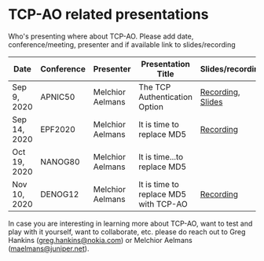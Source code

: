 # TCP-AO related presentations

Who's presenting where about TCP-AO. Please add date, conference/meeting, presenter and if available link to slides/recording

| Date | Conference | Presenter | Presentation Title | Slides/recording |
|-|-|-|-|-|
| Sep 9, 2020 | APNIC50 | Melchior Aelmans | The TCP Authentication Option | [Recording](https://www.youtube.com/watch?v=UOBGjdTMN80), [Slides](https://conference.apnic.net/50/assets/files/APCS790/The-TCP-Authentication-Option.pdf) |
| Sep 14, 2020 | EPF2020 | Melchior Aelmans | It is time to replace MD5 | [Recording](https://www.youtube.com/watch?v=9EJ2ASX8TrA) |
| Oct 19, 2020 | NANOG80 | Melchior Aelmans | It is time...to replace MD5 |  |
| Nov 10, 2020 | DENOG12 | Melchior Aelmans | It is time to replace MD5 with TCP-AO | [Recording](https://www.youtube.com/watch?v=lekk4PzEkMk) |

In case you are interesting in learning more about TCP-AO, want to test and play with it yourself, want to collaborate, etc. please do reach out to Greg Hankins (greg.hankins@nokia.com) or Melchior Aelmans (maelmans@juniper.net).
